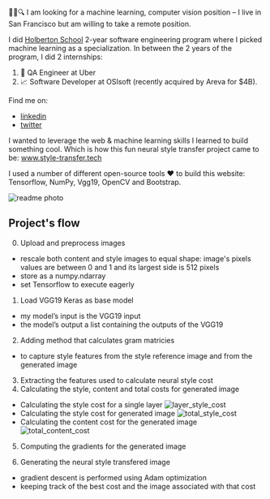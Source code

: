 
👩‍💻🔍 I am looking for a machine learning, computer vision position – I live in San Francisco but am willing to take a remote position.

I did [Holberton School](https://www.holbertonschool.com/) 2-year software engineering program where I picked machine learning as a specialization. In between the 2 years of the program, I did 2 internships: 
1. 🚕 QA Engineer at Uber
1. 📈 Software Developer at OSIsoft (recently acquired by Areva for $4B).

Find me on:
* [linkedin](https://www.linkedin.com/in/ekaterinakalache/)
* [twitter](https://twitter.com/KatyaKalache)

I wanted to leverage the web & machine learning skills I learned to build something cool. Which is how this fun neural style transfer project came to be: www.style-transfer.tech

I used a number of different open-source tools  ❤️  to build this website: Tensorflow, NumPy, Vgg19, OpenCV and Bootstrap.

![readme photo](https://i.imgur.com/jKeqXBy.jpg)

## Project's flow
0. Upload and preprocess images
* rescale both content and style images to equal shape: image's pixels values are between 0 and 1 and its largest side is 512 pixels
* store as a numpy.ndarray
* set Tensorflow to execute eagerly
1. Load VGG19 Keras as base model
* my  model’s input is  the VGG19 input
* the model’s output a list containing the outputs of the VGG19 
2. Adding method that calculates gram matricies
* to capture style features from the style reference image and from the generated image
3. Extracting the features used to calculate neural style cost
4. Calculating the style, content and total costs for generated image
* Calculating the style cost for a single layer
![layer_style_cost](https://latex.codecogs.com/gif.latex?E_{l}&space;=&space;\frac{1}{C_{l}^{2}}\sum_{i}^{C_{l}}\sum_{j}^{C_{l}}(G^{l}_{ij}&space;-&space;A^{l}_{ij})^{2})
* Calculating the style cost for generated image
![total_style_cost](https://latex.codecogs.com/gif.latex?L_{style}&space;=&space;\sum_{l}w_{l}E_{l})
* Calculating the content cost for the generated image
![total_content_cost](https://latex.codecogs.com/gif.latex?L_{content}&space;=&space;\frac{1}{H_{l}W_{l}C_{l}}\sum_{i}^{H_{l}}\sum_{j}^{W_{l}}\sum_{k}^{C_{l}}(F_{ijk}^{l}-P_{ijk}^{l})^2)
5. Computing the gradients for the generated image

6. Generating  the neural style transfered image
* gradient descent is performed using Adam optimization
* keeping track of the best cost and the image associated with that cost


